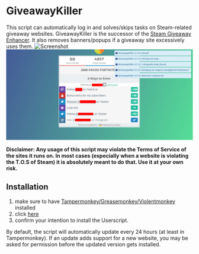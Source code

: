 # GiveawayKiller
This script can automatically log in and solves/skips tasks on Steam-related giveaway websites. GiveawayKiller is the successor of the [Steam Giveaway Enhancer](https://github.com/gekkedev/giveawayHelperEnhancer). It also removes banners/popups if a giveaway site excessively uses them.
![Screenshot](killernotices.png)![Screenshot](gleamkiller.png)

**Disclaimer: Any usage of this script may violate the Terms of Service of the sites it runs on. In most cases (especially when a website is violating the T.O.S of Steam) it is absolutely meant to do that. Use it at your own risk.**

## Installation
1. make sure to have [Tampermonkey/Greasemonkey/Violentmonkey](https://gist.github.com/gekkedev/492e1b541ea3dd2cd8fbcc358fd224af) installed
1. click [here](https://raw.githubusercontent.com/gekkedev/GiveawayKiller/master/giveawayKiller.user.js)
1. confirm your intention to install the Userscript.

By default, the script will automatically update every 24 hours (at least in Tampermonkey). If an update adds support for a new website, you may be asked for permission before the updated version gets installed.
